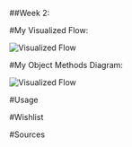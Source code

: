 ##Week 2:

#My Visualized Flow:

![Visualized Flow](https://shyanta.github.io/minor-webappfromscratch/Week%202/API/img/AppFlow.png)

#My Object Methods Diagram:

![Visualized Flow](https://shyanta.github.io/minor-webappfromscratch/Week%202/API/img/AppFlow.png)

#Usage

#Wishlist

#Sources
